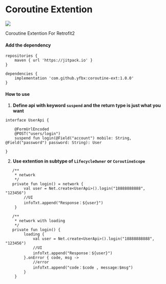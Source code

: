 # Coroutine Extention
[![](https://img.shields.io/badge/release-1.0.0-blue.svg)](https://github.com/yfbx-repo/coroutine-ext/releases)     

Coroutine Extention For Retrofit2


#### Add the dependency
```
repositories {
	maven { url 'https://jitpack.io' }
}
```

```
dependencies {
	implementation 'com.github.yfbx:coroutine-ext:1.0.0'
}
```

#### How to use

 1. **Define api with keyword `suspend` and the return type is just what you want**
```
interface UserApi {

    @FormUrlEncoded
    @POST("users/login")
    suspend fun login(@Field("account") mobile: String, @Field("password") password: String): User

}
```

 2. **Use extention in subtype of `LifecycleOwner` or `CoroutineScope`**

```
   /**
    * network
    */
   private fun login() = network {
        val user = Net.create<UserApi>().login("18888888888", "123456")
        //UI
        infoTxt.append("Response：${user}")
    }

   /**
    * network with loading
    */
   private fun login() {
        loading {
            val user = Net.create<UserApi>().login("18888888888", "123456")
            //UI
            infoTxt.append("Response：${user}")
        }.onError { code, msg ->
            //error
            infoTxt.append("code：$code , message:$msg")
        }
    }
```
